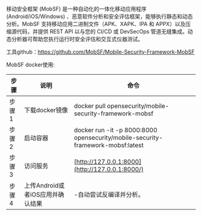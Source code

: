 移动安全框架 (MobSF) 是一种自动化的一体化移动应用程序 (Android/iOS/Windows) 、恶意软件分析和安全评估框架，能够执行静态和动态分析。MobSF 支持移动应用二进制文件（APK、XAPK、IPA 和 APPX）以及压缩源代码，并提供 REST API 以与您的 CI/CD 或 DevSecOps 管道无缝集成。动态分析器可帮助您执行运行时安全评估和交互式仪器测试。

工具github：https://github.com/MobSF/Mobile-Security-Framework-MobSF


MobSF docker使用:

| 步骤  | 说明                    | 命令                                                                              |
| --- | --------------------- | ------------------------------------------------------------------------------- |
| 步骤1 | 下载docker镜像                  | docker pull opensecurity/mobile-security-framework-mobsf                        |
| 步骤2 | 启动容器                  | docker run -it -p 8000:8000 opensecurity/mobile-security-framework-mobsf:latest |
| 步骤3 | 访问服务                  | [http://127.0.0.1:8000](http://127.0.0.1:8000/)                                 |
| 步骤4 | 上传Android或者iOS应用并确认结果 | -自动尝试反编译并分析。                                                                               |

